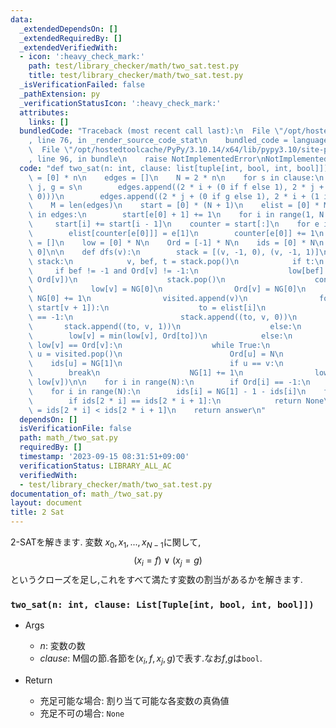 ```yaml
---
data:
  _extendedDependsOn: []
  _extendedRequiredBy: []
  _extendedVerifiedWith:
  - icon: ':heavy_check_mark:'
    path: test/library_checker/math/two_sat.test.py
    title: test/library_checker/math/two_sat.test.py
  _isVerificationFailed: false
  _pathExtension: py
  _verificationStatusIcon: ':heavy_check_mark:'
  attributes:
    links: []
  bundledCode: "Traceback (most recent call last):\n  File \"/opt/hostedtoolcache/PyPy/3.10.14/x64/lib/pypy3.10/site-packages/onlinejudge_verify/documentation/build.py\"\
    , line 76, in _render_source_code_stat\n    bundled_code = language.bundle(\n\
    \  File \"/opt/hostedtoolcache/PyPy/3.10.14/x64/lib/pypy3.10/site-packages/onlinejudge_verify/languages/python.py\"\
    , line 96, in bundle\n    raise NotImplementedError\nNotImplementedError\n"
  code: "def two_sat(n: int, clause: list[tuple[int, bool, int, bool]]):\n    answer\
    \ = [0] * n\n    edges = []\n    N = 2 * n\n    for s in clause:\n        i, f,\
    \ j, g = s\n        edges.append((2 * i + (0 if f else 1), 2 * j + (1 if g else\
    \ 0)))\n        edges.append((2 * j + (0 if g else 1), 2 * i + (1 if f else 0)))\n\
    \    M = len(edges)\n    start = [0] * (N + 1)\n    elist = [0] * M\n    for e\
    \ in edges:\n        start[e[0] + 1] += 1\n    for i in range(1, N + 1):\n   \
    \     start[i] += start[i - 1]\n    counter = start[:]\n    for e in edges:\n\
    \        elist[counter[e[0]]] = e[1]\n        counter[e[0]] += 1\n    visited\
    \ = []\n    low = [0] * N\n    Ord = [-1] * N\n    ids = [0] * N\n    NG = [0,\
    \ 0]\n\n    def dfs(v):\n        stack = [(v, -1, 0), (v, -1, 1)]\n        while\
    \ stack:\n            v, bef, t = stack.pop()\n            if t:\n           \
    \     if bef != -1 and Ord[v] != -1:\n                    low[bef] = min(low[bef],\
    \ Ord[v])\n                    stack.pop()\n                    continue\n   \
    \             low[v] = NG[0]\n                Ord[v] = NG[0]\n               \
    \ NG[0] += 1\n                visited.append(v)\n                for i in range(start[v],\
    \ start[v + 1]):\n                    to = elist[i]\n                    if Ord[to]\
    \ == -1:\n                        stack.append((to, v, 0))\n                 \
    \       stack.append((to, v, 1))\n                    else:\n                \
    \        low[v] = min(low[v], Ord[to])\n            else:\n                if\
    \ low[v] == Ord[v]:\n                    while True:\n                       \
    \ u = visited.pop()\n                        Ord[u] = N\n                    \
    \    ids[u] = NG[1]\n                        if u == v:\n                    \
    \        break\n                    NG[1] += 1\n                low[bef] = min(low[bef],\
    \ low[v])\n\n    for i in range(N):\n        if Ord[i] == -1:\n            dfs(i)\n\
    \    for i in range(N):\n        ids[i] = NG[1] - 1 - ids[i]\n    for i in range(n):\n\
    \        if ids[2 * i] == ids[2 * i + 1]:\n            return None\n        answer[i]\
    \ = ids[2 * i] < ids[2 * i + 1]\n    return answer\n"
  dependsOn: []
  isVerificationFile: false
  path: math_/two_sat.py
  requiredBy: []
  timestamp: '2023-09-15 08:31:51+09:00'
  verificationStatus: LIBRARY_ALL_AC
  verifiedWith:
  - test/library_checker/math/two_sat.test.py
documentation_of: math_/two_sat.py
layout: document
title: 2 Sat
---
```


2-SATを解きます. 変数 $x_0, x_1, ..., x_{N-1}$に関して,
$$(x_i = f)∨(x_j = g)$$
というクローズを足し,これをすべて満たす変数の割当があるかを解きます.

### `two_sat(n: int, clause: List[Tuple[int, bool, int, bool]])`

- Args
    - $n$: 変数の数
    - $clause$: M個の節.各節を$(x_i, f, x_j, g)$で表す.なお$f$,$g$は`bool`.

- Return
    - 充足可能な場合: 割り当て可能な各変数の真偽値
    - 充足不可の場合: `None`
